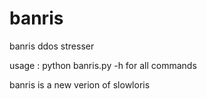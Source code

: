 # banris
banris ddos stresser


usage : python banris.py -h for all commands

banris is a new verion of slowloris
